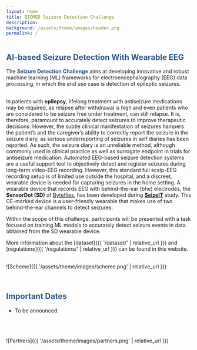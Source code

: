 ```yaml
---
layout: home
title: BIOMED Seizure Detection Challenge
description: 
background: /assets/theme/images/header.png
permalink: /
---
```



## **<span style="color:#2B547E">AI-based Seizure Detection With Wearable EEG</span>**

The **<span style="color:#2B547E">Seizure Detection Challenge</span>** aims at developing innovative and robust machine learning (ML) frameworks for electroencephalography (EEG) data processing, in which the end use case is detection of epileptic seizures.

\
In patients with **epilepsy**, lifelong treatment with antiseizure medications may be required, as relapse after withdrawal is high and even patients who are considered to be seizure free under treatment, can still relapse. It is, therefore, paramount to accurately detect seizures to improve therapeutic decisions. However, the subtle clinical manifestation of seizures hampers the patient’s and the caregiver’s ability to correctly report the seizure in the seizure diary, as serious underreporting of seizures in self diaries has been reported. As such, the seizure diary is an unreliable method, although commonly used in clinical practice as well as surrogate endpoint in trials for antiseizure medication. Automated EEG-based seizure detection systems are a useful support tool to objectively detect and register seizures during long-term video-EEG recording. However, this standard full scalp-EEG recording setup is of limited use outside the hospital, and a discreet, wearable device is needed for capturing seizures in the home setting. A wearable device that records EEG with behind-the-ear (bhe) electrodes, the **SensorDot (SD)** of [Byteflies](https://byteflies.com/), has been developed during [**SeizeIT**](https://eithealth.eu/spotlight-story/seizeit/) study. This CE-marked device is a user-friendly wearable that makes use of two behind-the-ear channels to detect seizures.

Within the scope of this challenge, participants will be presented with a task focused on training ML models to accurately detect seizure events in data obtained from the SD wearable device.

More information about the [dataset]({{ '/dataset/' | relative_url }}) and [regulations]({{ '/regulations/' | relative_url }}) can be found in this website.

\
![Scheme]({{ '/assets/theme/images/scheme.png' | relative_url }})

&nbsp;  

## **<span style="color:#2B547E">Important Dates</span>**

- To be announced.



\
\
\
![Partners]({{ '/assets/theme/images/partners.png' | relative_url }})